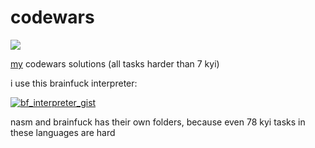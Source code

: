 # codewars

![](https://www.codewars.com/users/mb6ockatf/badges/large)

[my](https://www.codewars.com/users/mb6ockatf) codewars solutions (all tasks
harder than 7 kyi)

i use this brainfuck interpreter:

[![bf_interpreter_gist](https://github-readme-stats.vercel.app/api/gist?id=8bd5271f552a182ac3d27b0d6bb5d73e&show_owner=true)](
    https://gist.github.com/mb6ockatf/8bd5271f552a182ac3d27b0d6bb5d73e
)

nasm and brainfuck has their own folders, because even 78 kyi tasks in these
languages are hard